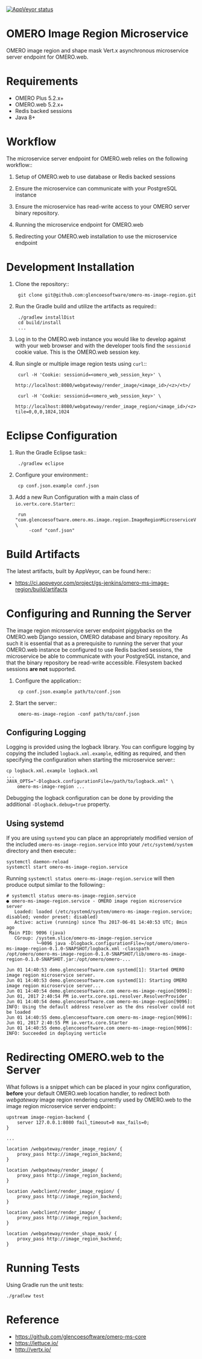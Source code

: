 [![AppVeyor status](https://ci.appveyor.com/api/projects/status/github/omero-ms-image-region)](https://ci.appveyor.com/project/gs-jenkins/omero-ms-image-region)

OMERO Image Region Microservice
===============================

OMERO image region and shape mask Vert.x asynchronous microservice server
endpoint for OMERO.web.

Requirements
============

* OMERO Plus 5.2.x+
* OMERO.web 5.2.x+
* Redis backed sessions
* Java 8+

Workflow
========

The microservice server endpoint for OMERO.web relies on the following
workflow::

1. Setup of OMERO.web to use database or Redis backed sessions

1. Ensure the microservice can communicate with your PostgreSQL instance

1. Ensure the microservice has read-write access to your OMERO server binary
repository.

1. Running the microservice endpoint for OMERO.web

1. Redirecting your OMERO.web installation to use the microservice endpoint

Development Installation
========================

1. Clone the repository::

        git clone git@github.com:glencoesoftware/omero-ms-image-region.git

1. Run the Gradle build and utilize the artifacts as required::

        ./gradlew installDist
        cd build/install
        ...

1. Log in to the OMERO.web instance you would like to develop against with
your web browser and with the developer tools find the `sessionid` cookie
value. This is the OMERO.web session key.

1. Run single or multiple image region tests using `curl`::

        curl -H 'Cookie: sessionid=<omero_web_session_key>' \
            http://localhost:8080/webgateway/render_image/<image_id>/<z>/<t>/

        curl -H 'Cookie: sessionid=<omero_web_session_key>' \
            http://localhost:8080/webgateway/render_image_region/<image_id>/<z>/<t>/?tile=0,0,0,1024,1024

Eclipse Configuration
=====================

1. Run the Gradle Eclipse task::

        ./gradlew eclipse

1. Configure your environment::

        cp conf.json.example conf.json

1. Add a new Run Configuration with a main class of `io.vertx.core.Starter`::

        run "com.glencoesoftware.omero.ms.image.region.ImageRegionMicroserviceVerticle" \
            -conf "conf.json"

Build Artifacts
===============

The latest artifacts, built by AppVeyor, can be found here::

* https://ci.appveyor.com/project/gs-jenkins/omero-ms-image-region/build/artifacts

Configuring and Running the Server
==================================

The image region microservice server endpoint piggybacks on the OMERO.web Django
session, OMERO database and binary repository.  As such it is essential that as
a prerequisite to running the server that your OMERO.web instance be configured
to use Redis backed sessions, the microservice be able to communicate with your
PostgreSQL instance, and that the binary repository be read-write accessible.
Filesystem backed sessions **are not** supported.

1. Configure the application::

        cp conf.json.example path/to/conf.json

1. Start the server::

        omero-ms-image-region -conf path/to/conf.json

Configuring Logging
-------------------

Logging is provided using the logback library. You can configure logging by
copying the included `logback.xml.example`, editing as required, and then
specifying the configuration when starting the microservice server::

    cp logback.xml.example logback.xml
    ...
    JAVA_OPTS="-Dlogback.configurationFile=/path/to/logback.xml" \
        omero-ms-image-region ...

Debugging the logback configuration can be done by providing the additional
`-Dlogback.debug=true` property.

Using systemd
-------------

If you are using `systemd` you can place an appropriately modified version of
the included `omero-ms-image-region.service` into your `/etc/systemd/system`
directory and then execute::

    systemctl daemon-reload
    systemctl start omero-ms-image-region.service

Running `systemctl status omero-ms-image-region.service` will then produce
output similar to the following::

    # systemctl status omero-ms-image-region.service
    ● omero-ms-image-region.service - OMERO image region microservice server
       Loaded: loaded (/etc/systemd/system/omero-ms-image-region.service; disabled; vendor preset: disabled)
       Active: active (running) since Thu 2017-06-01 14:40:53 UTC; 8min ago
     Main PID: 9096 (java)
       CGroup: /system.slice/omero-ms-image-region.service
               └─9096 java -Dlogback.configurationFile=/opt/omero/omero-ms-image-region-0.1.0-SNAPSHOT/logback.xml -classpath /opt/omero/omero-ms-image-region-0.1.0-SNAPSHOT/lib/omero-ms-image-region-0.1.0-SNAPSHOT.jar:/opt/omero/omero-...

    Jun 01 14:40:53 demo.glencoesoftware.com systemd[1]: Started OMERO image region microservice server.
    Jun 01 14:40:53 demo.glencoesoftware.com systemd[1]: Starting OMERO image region microservice server...
    Jun 01 14:40:54 demo.glencoesoftware.com omero-ms-image-region[9096]: Jun 01, 2017 2:40:54 PM io.vertx.core.spi.resolver.ResolverProvider
    Jun 01 14:40:54 demo.glencoesoftware.com omero-ms-image-region[9096]: INFO: Using the default address resolver as the dns resolver could not be loaded
    Jun 01 14:40:55 demo.glencoesoftware.com omero-ms-image-region[9096]: Jun 01, 2017 2:40:55 PM io.vertx.core.Starter
    Jun 01 14:40:55 demo.glencoesoftware.com omero-ms-image-region[9096]: INFO: Succeeded in deploying verticle

Redirecting OMERO.web to the Server
===================================

What follows is a snippet which can be placed in your nginx configuration,
**before** your default OMERO.web location handler, to redirect both
*webgateway* image region rendering currently used by OMERO.web to the
image region microservice server endpoint::

    upstream image-region-backend {
        server 127.0.0.1:8080 fail_timeout=0 max_fails=0;
    }

    ...

    location /webgateway/render_image_region/ {
        proxy_pass http://image_region_backend;
    }

    location /webgateway/render_image/ {
        proxy_pass http://image_region_backend;
    }

    location /webclient/render_image_region/ {
        proxy_pass http://image_region_backend;
    }

    location /webclient/render_image/ {
        proxy_pass http://image_region_backend;
    }

    location /webgateway/render_shape_mask/ {
        proxy_pass http://image_region_backend;
    }

Running Tests
=============

Using Gradle run the unit tests:

    ./gradlew test

Reference
=========

* https://github.com/glencoesoftware/omero-ms-core
* https://lettuce.io/
* http://vertx.io/
